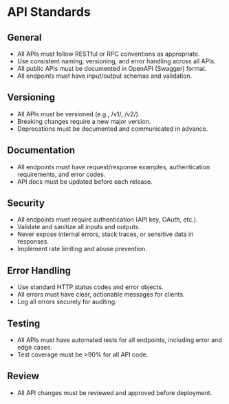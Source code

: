 # API Standards

## General
- All APIs must follow RESTful or RPC conventions as appropriate.
- Use consistent naming, versioning, and error handling across all APIs.
- All public APIs must be documented in OpenAPI (Swagger) format.
- All endpoints must have input/output schemas and validation.

## Versioning
- All APIs must be versioned (e.g., /v1/, /v2/).
- Breaking changes require a new major version.
- Deprecations must be documented and communicated in advance.

## Documentation
- All endpoints must have request/response examples, authentication requirements, and error codes.
- API docs must be updated before each release.

## Security
- All endpoints must require authentication (API key, OAuth, etc.).
- Validate and sanitize all inputs and outputs.
- Never expose internal errors, stack traces, or sensitive data in responses.
- Implement rate limiting and abuse prevention.

## Error Handling
- Use standard HTTP status codes and error objects.
- All errors must have clear, actionable messages for clients.
- Log all errors securely for auditing.

## Testing
- All APIs must have automated tests for all endpoints, including error and edge cases.
- Test coverage must be >90% for all API code.

## Review
- All API changes must be reviewed and approved before deployment.
